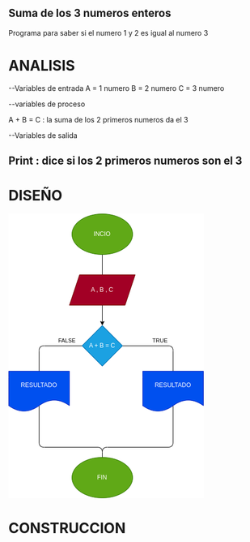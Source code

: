 ## Suma de los 3 numeros enteros
Programa para saber si el numero 1 y 2 es igual al numero 3
# ANALISIS

--Variables de entrada 
A = 1 numero
B = 2 numero
C = 3 numero

--variables de proceso

A + B = C : la suma de los 2 primeros numeros da el 3

--Variables de salida

Print : dice si los 2 primeros numeros son el 3
--
# DISEÑO

![Diagrama de flujo](diagrama.png "diagrama de flujo")

# CONSTRUCCION